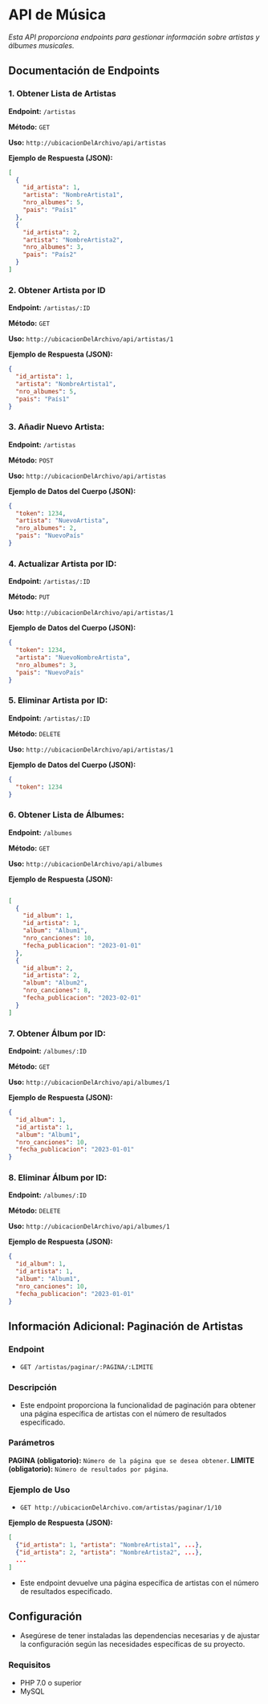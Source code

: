 # API de Música

*Esta API proporciona endpoints para gestionar información sobre artistas y álbumes musicales.*

## Documentación de Endpoints

### 1. Obtener Lista de Artistas

**Endpoint:** `/artistas`

**Método:** `GET`

**Uso:** `http://ubicacionDelArchivo/api/artistas`

**Ejemplo de Respuesta (JSON):**
```json
[
  {
    "id_artista": 1,
    "artista": "NombreArtista1",
    "nro_albumes": 5,
    "pais": "País1"
  },
  {
    "id_artista": 2,
    "artista": "NombreArtista2",
    "nro_albumes": 3,
    "pais": "País2"
  }
]
```
### 2. Obtener Artista por ID

**Endpoint:** `/artistas/:ID`

**Método:** `GET`

**Uso:** `http://ubicacionDelArchivo/api/artistas/1`

**Ejemplo de Respuesta (JSON):**

```json
{ 
  "id_artista": 1, 
  "artista": "NombreArtista1", 
  "nro_albumes": 5, 
  "pais": "País1" 
}
```
### 3. Añadir Nuevo Artista:

**Endpoint:** `/artistas`

**Método:** `POST`

**Uso:** `http://ubicacionDelArchivo/api/artistas`

**Ejemplo de Datos del Cuerpo (JSON):**
```json
{ 
  "token": 1234, 
  "artista": "NuevoArtista", 
  "nro_albumes": 2, 
  "pais": "NuevoPaís" 
}
```
### 4. Actualizar Artista por ID:

**Endpoint:** `/artistas/:ID`

**Método:** `PUT`

**Uso:**  `http://ubicacionDelArchivo/api/artistas/1`

**Ejemplo de Datos del Cuerpo (JSON):**

```json
{ 
  "token": 1234, 
  "artista": "NuevoNombreArtista", 
  "nro_albumes": 3, 
  "pais": "NuevoPaís" 
}
```
### 5. Eliminar Artista por ID:

**Endpoint:** `/artistas/:ID`

**Método:** `DELETE`

**Uso:** `http://ubicacionDelArchivo/api/artistas/1`

**Ejemplo de Datos del Cuerpo (JSON):**

```json
{ 
  "token": 1234 
}
```
### 6. Obtener Lista de Álbumes:

**Endpoint:** `/albumes`

**Método:** `GET`

**Uso:** `http://ubicacionDelArchivo/api/albumes`

**Ejemplo de Respuesta (JSON):**

```json

[
  { 
    "id_album": 1, 
    "id_artista": 1, 
    "album": "Album1", 
    "nro_canciones": 10, 
    "fecha_publicacion": "2023-01-01" 
  },
  { 
    "id_album": 2, 
    "id_artista": 2, 
    "album": "Album2", 
    "nro_canciones": 8, 
    "fecha_publicacion": "2023-02-01" 
  }
]
```
### 7. Obtener Álbum por ID:

**Endpoint:** `/albumes/:ID`

**Método:** `GET`

**Uso:** `http://ubicacionDelArchivo/api/albumes/1` 

**Ejemplo de Respuesta (JSON):**

```json
{ 
  "id_album": 1, 
  "id_artista": 1, 
  "album": "Album1", 
  "nro_canciones": 10, 
  "fecha_publicacion": "2023-01-01" 
}
```
### 8. Eliminar Álbum por ID:

**Endpoint:** `/albumes/:ID`

**Método:** `DELETE`

**Uso:** `http://ubicacionDelArchivo/api/albumes/1`

**Ejemplo de Respuesta (JSON):**

```json
{ 
  "id_album": 1, 
  "id_artista": 1, 
  "album": "Album1", 
  "nro_canciones": 10, 
  "fecha_publicacion": "2023-01-01" 
}
```

## Información Adicional: Paginación de Artistas
### Endpoint

- `GET /artistas/paginar/:PAGINA/:LIMITE`

### Descripción
* Este endpoint proporciona la funcionalidad de paginación para obtener una página específica de artistas con el número de resultados especificado.


### Parámetros

**PAGINA (obligatorio):** `Número de la página que se desea obtener`.
**LIMITE (obligatorio):** `Número de resultados por página`.

### Ejemplo de Uso

- `GET http://ubicacionDelArchivo.com/artistas/paginar/1/10`

**Ejemplo de Respuesta (JSON):**

```json
[
  {"id_artista": 1, "artista": "NombreArtista1", ...},
  {"id_artista": 2, "artista": "NombreArtista2", ...},
  ...
]
```

* Este endpoint devuelve una página específica de artistas con el número de resultados especificado.


## Configuración
* Asegúrese de tener instaladas las dependencias necesarias y de ajustar la configuración según las necesidades específicas de su proyecto.

### Requisitos
- PHP 7.0 o superior
- MySQL



